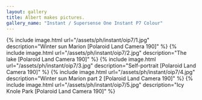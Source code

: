```yaml
---
layout: gallery
title: Albert makes pictures.
gallery_name: "Instant / Supersense One Instant P7 Colour"
---
```


{% include image.html url="/assets/ph/instant/oip7/1.jpg" description="Winter sun Marion [Polaroid Land Camera 190]" %}
{% include image.html url="/assets/ph/instant/oip7/2.jpg" description="The lake [Polaroid Land Camera 190]" %}
{% include image.html url="/assets/ph/instant/oip7/3.jpg" description="Self-portrait [Polaroid Land Camera 190]" %}
{% include image.html url="/assets/ph/instant/oip7/4.jpg" description="Winter sun Marion part 2 [Polaroid Land Camera 190]" %}
{% include image.html url="/assets/ph/instant/oip7/5.jpg" description="Icy Knole Park [Polaroid Land Camera 190]" %}
